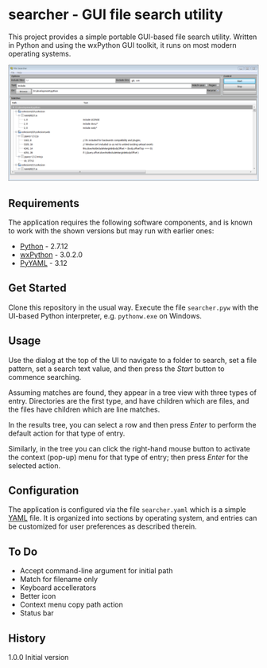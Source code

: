 # searcher - GUI file search utility 
This project provides a simple portable GUI-based file search utility. Written in Python 
and using the wxPython GUI toolkit, it runs on most modern operating systems.

![capture](screenshot.png)

## Requirements
The application requires the following software components, and is known to work with the shown versions but may run with earlier ones:
- [Python](http://www.python.org) - 2.7.12
- [wxPython](https://wxpython.org/) - 3.0.2.0
- [PyYAML](http://pyyaml.org/) - 3.12

## Get Started
Clone this repository in the usual way. Execute the file `searcher.pyw` with the UI-based Python interpreter, e.g. `pythonw.exe` on Windows.

## Usage
Use the dialog at the top of the UI to navigate to a folder to search, set a file pattern, set a search text value, and then
press the _Start_ button to commence searching.

Assuming matches are found, they appear in a tree view with three types of entry. Directories are the first type, and have children which are files,
and the files have children which are line matches.

In the results tree, you can select a row and then press _Enter_ to perform the default action for that type of entry.

Similarly, in the tree you can click the right-hand mouse button to activate the context (pop-up) menu for that type of entry;
then press _Enter_ for the selected action.  

## Configuration
The application is configured via the file `searcher.yaml` which is a simple [YAML](https://en.wikipedia.org/wiki/YAML) file.
It is organized into sections by operating system, and entries can be customized for user preferences as described therein.

## To Do
- Accept command-line argument for initial path
- Match for filename only
- Keyboard accellerators 
- Better icon
- Context menu copy path action
- Status bar

## History
1.0.0 Initial version
